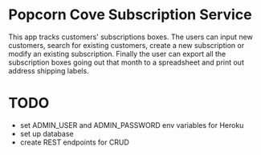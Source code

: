 # Popcorn Cove Subscription Service

This app tracks customers' subscriptions boxes. The users can input new customers, search for existing customers, create a new subscription or modify an existing subscription. Finally the user can export all the subscription boxes going out that month to a spreadsheet and print out address shipping labels.

# TODO

- set ADMIN_USER and ADMIN_PASSWORD env variables for Heroku
- set up database
- create REST endpoints for CRUD